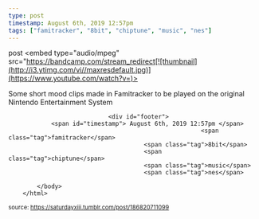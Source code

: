 ```yaml
---
type: post
timestamp: August 6th, 2019 12:57pm
tags: ["famitracker", "8bit", "chiptune", "music", "nes"]
---
```

post
<embed type="audio/mpeg" src="https://bandcamp.com/stream_redirect[![thumbnail](http://i3.ytimg.com/vi/ /maxresdefault.jpg)](https://www.youtube.com/watch?v= )></embed>
                    
                                               
Some short mood clips made in Famitracker to be played on the original Nintendo Entertainment System
 
                                    
                                <div id="footer">
                <span id="timestamp"> August 6th, 2019 12:57pm </span>
                                                          <span class="tag">famitracker</span>
                                          <span class="tag">8bit</span>
                                          <span class="tag">chiptune</span>
                                          <span class="tag">music</span>
                                          <span class="tag">nes</span>
                                                    
            </body>
        </html>

        
<small>source: https://saturdayxiii.tumblr.com/post/186820711099</small>
